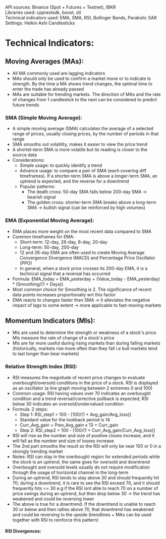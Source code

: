 API sources: Binance (Spot + Futures + Testnet), IBKR  
Libraries used: cpprestsdk, boost, stl  
Technical indicators used: EMA, SMA, RSI, Bollinger Bands, Parabolic SAR  
Settings: Heikin Ashi Candlesticks

# Technical Indicators:

## Moving Averages (MAs):

- All MA commonly used are lagging indicators
- MAs should only be used to confirm a market move or to indicate ts strength. By the time a MA shows trend changes, the optimal time to enter the trade has already passed
- MAs are suitable for trending markets. The direction of MAs and the rate of changes from 1 candlestick to the next can be considered to predict future trends

### SMA (Simple Moving Average):

- A simple moving average (SMA) calculates the average of a selected range of prices, usually closing prices, by the number of periods in that range
- SMA smooths out volatility, makes it easier to view the price trend
- A shortet-term SMA is more volatile but its reading is closer to the source data
- Considerations:
  - Simple usage: to quickly identify a trend
  - Advance usage: to compare a pair of SMA (each covering diff timeframes). If a shorter-term SMA is above a longer-term SMA, an uptrend is expected, and the reverse for a downtrend
  - Popular patterns:
    - The death cross: 50-day SMA falls below 200-day SMA -> bearish signal
    - The golden cross: shorter-term SMA breaks above a long-term SMA -> bullish signal (can be reinforced by high volumes)

### EMA (Exponential Moving Average):

- EMA places more weight on the most recent data compared to SMA
- Common timeframes for EMA:
  - Short-term: 12-day, 26-day, 8-day, 20-day
  - Long-term: 50-day, 200-day
  - 12 and 26-day EMA are often used to create Moving Average Convergence Divergence (MACD) and Percentage Price Oscillator (PPO)
  - In general, when a stock price crosses its 200-day EMA, it is a technical signal that a reversal has occurred
- Formula: EMA_today = EMA_yesterday + (Value_today - EMA_yesterday) \* (Smoothing/(1 + Days))
- Most common choice for Smoothing is 2. The significance of recent data points increases proportionally wrt this factor
- EMA reacts to changes faster than SMA -> it alleviates the negative impact of lags to some extent -> more applicable to fast-moving markets

## Momentum Indicators (MIs):

- MIs are used to determine the strength or weakness of a stock's price. MIs measure the rate of change of a stock's price
- MIs are far more useful during rising markets than during falling markets (historically, markets rise more often than they fall i.e bull markets tend to last longer than bear markets)

### Relative Strength Index (RSI):

- RSI measures the magnitude of recent price changes to evaluate overbought/oversold conditions in the price of a stock. RSI is displayed as an oscillator (a line graph moving between 2 extremes 0 and 100)
- Common usage: RSI having values over 70 indicates an overbought condition and a trend reversal/corrective pullback is expected; RSI below 30 indicates an oversold/undervalued condition
- Formula: 2 steps:
  - Step 1: RSI_step1 = 100 - \[100/(1 + Avg_gain/Avg_loss)\]
  - Standard value for the lookback period is 14
  - Curr_Avg_gain = Prev_Avg_gain x 13 + Curr_gain
  - Step 2: RSI_step2 = 100 - \[100/(1 + Curr_Avg_gain/Curr_Avg_loss)\]
- RSI will rise as the number and size of positive closes increase, and it will fall as the number and size of losses increase
- The 2nd part smooths the result so the RSI will only be near 100 or 0 in a strongly trending market
- Notes: RSI can stay in the overbought region for extended periods while the stock is an uptrend, the same goes for oversold and downtrend
- Overbought and oversold levels usually do not require modification through the usage of horizontal channel in the long-term
- During an uptrend, RSI tends to stay above 30 and should frequently hit 70; during a downtrend, it is rare to see the RSI exceed 70, and it should frequently hits <= 30 e.g if the RSI isnt able to reach 70 on a number of price swings during an uptrend, but then drop below 30 -> the trend has weakened and could be reversing lower
- The above is true for a downtrend. If the downtrend is unable to reach 30 or below and then rallies above 70, that downtrend has weakened and could be reversing to the upside (trendlines + MAs can be used together with RSI to reinforce this pattern)

#### RSI Divergences:

